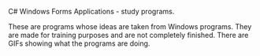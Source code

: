 C# Windows Forms Applications - study programs.

These are programs whose ideas are taken from Windows programs. They are made for training purposes and are not completely finished. There are GIFs showing what the programs are doing.
